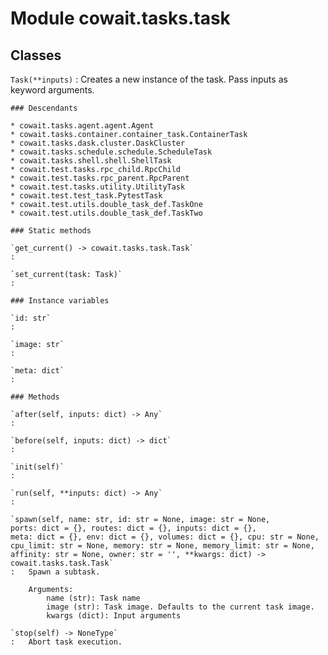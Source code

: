Module cowait.tasks.task
========================

Classes
-------

`Task(**inputs)`
:   Creates a new instance of the task. Pass inputs as keyword arguments.

    ### Descendants

    * cowait.tasks.agent.agent.Agent
    * cowait.tasks.container.container_task.ContainerTask
    * cowait.tasks.dask.cluster.DaskCluster
    * cowait.tasks.schedule.schedule.ScheduleTask
    * cowait.tasks.shell.shell.ShellTask
    * cowait.test.tasks.rpc_child.RpcChild
    * cowait.test.tasks.rpc_parent.RpcParent
    * cowait.test.tasks.utility.UtilityTask
    * cowait.test.test_task.PytestTask
    * cowait.test.utils.double_task_def.TaskOne
    * cowait.test.utils.double_task_def.TaskTwo

    ### Static methods

    `get_current() ‑> cowait.tasks.task.Task`
    :

    `set_current(task: Task)`
    :

    ### Instance variables

    `id: str`
    :

    `image: str`
    :

    `meta: dict`
    :

    ### Methods

    `after(self, inputs: dict) ‑> Any`
    :

    `before(self, inputs: dict) ‑> dict`
    :

    `init(self)`
    :

    `run(self, **inputs: dict) ‑> Any`
    :

    `spawn(self, name: str, id: str = None, image: str = None, ports: dict = {}, routes: dict = {}, inputs: dict = {}, meta: dict = {}, env: dict = {}, volumes: dict = {}, cpu: str = None, cpu_limit: str = None, memory: str = None, memory_limit: str = None, affinity: str = None, owner: str = '', **kwargs: dict) ‑> cowait.tasks.task.Task`
    :   Spawn a subtask.
        
        Arguments:
            name (str): Task name
            image (str): Task image. Defaults to the current task image.
            kwargs (dict): Input arguments

    `stop(self) ‑> NoneType`
    :   Abort task execution.